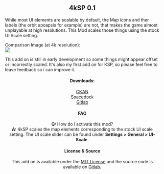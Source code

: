 <center><h2>4kSP 0.1</h2></center>

While most UI elements are scalable by default, the Map icons and ther labels (the orbit apoapsis for example) are not, that makes the game almost unplayable at high resolutions. This Mod scales those things using the stock UI Scale setting.  

Comparison Image (at 4k resolution):  
![](https://i.imgur.com/rf7YPdg.jpg)  

This add on is still in early development so some things might appear offset or incorrectly scaled. It's also my first add on for KSP, so please feel free to leave feedback so i can improve it.
<center>
<h4>Downloads:</h4>
<a href="https://github.com/KSP-CKAN/CKAN/releases" target="_blank">CKAN</a><br/>
<a href="https://spacedock.info/mod/2228/4kSP%20-%20Scaled%20map%20icons%20and%20text" target="_blank">Spacedock</a><br/>
<a href="" target="_blank">Gitlab</a>
<h4>FAQ</h4>
<strong>Q: </strong>How do i activate this mod?<br/>
<strong>A: </strong>4kSP scales the map elements corresponding to the stock UI scale setting. The UI scale slider can be found under <strong>Settings > General > UI-Scale</strong>.
<h4>License & Source</h4>
This add on is available under the <a href="https://git.srv.hoerberg.de/tom300z/4ksp/blob/master/LICENSE">MIT License</a> and the source code is available on <a href="https://git.srv.hoerberg.de/tom300z/4ksp">Gitlab</a>.
</center>
